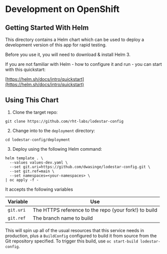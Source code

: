 # Development on OpenShift

## Getting Started With Helm

This directory contains a Helm chart which can be used to deploy a development version of this app for rapid testing.

Before you use it, you will need to download & install Helm 3.

If you are not familiar with Helm - how to configure it and run - you can start with this quickstart:

[https://helm.sh/docs/intro/quickstart](https://helm.sh/docs/intro/quickstart)

## Using This Chart

1. Clone the target repo:

```
git clone https://github.com/rht-labs/lodestar-config
```

2. Change into to the `deployment` directory:

```
cd lodestar-config/deployment
```

3. Deploy using the following Helm command:

```shell script
helm template . \
  --values values-dev.yaml \
  --set git.uri=https://github.com/dwasinge/lodestar-config.git \
  --set git.ref=main \
  --set namespaces=<your-namespaces> \
| oc apply -f -
```

It accepts the following variables

| Variable  | Use  |
|---|---|
| `git.uri`  | The HTTPS reference to the repo (your fork!) to build  |
| `git.ref`  | The branch name to build  |

This will spin up all of the usual resources that this service needs in production, plus a `BuildConfig` configured to build it from source from the Git repository specified. To trigger this build, use `oc start-build lodestar-config`.

